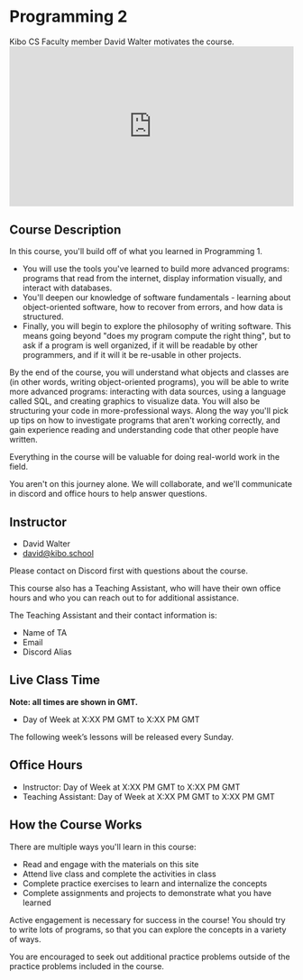 # Programming 2

<aside>
Kibo CS Faculty member David Walter motivates the course.
</aside>

<div style="position: relative; padding-bottom: 56.25%; height: 0;"><iframe src="https://www.youtube.com/embed/g1SV-Lhgix0?rel=0" title="YouTube video player" frameborder="0" allow="accelerometer; autoplay; clipboard-write; encrypted-media; gyroscope; picture-in-picture" allowfullscreen style="position: absolute; top: 0; left: 0; width: 100%; height: 100%;"></iframe></div>

## Course Description

In this course, you'll build off of what you learned in Programming 1.

- You will use the tools you've learned to build more advanced programs:
programs that read from the internet, display information visually, and
interact with databases.
- You'll deepen our knowledge of software fundamentals - learning about
object-oriented software, how to recover from errors, and how data
is structured.
- Finally, you will begin to explore the philosophy of writing software.
This means going beyond "does my program compute the right thing",
but to ask if a program is well organized, if it will be readable by
other programmers, and if it will it be re-usable in other projects.

By the end of the course, you will understand what objects and classes are
(in other words, writing object-oriented programs),
you will be able to write more advanced programs:
interacting with data sources, using a language called SQL,
and creating graphics to visualize data. You will
also be structuring your code in more-professional ways.
Along the way you'll pick up tips on how to investigate programs that aren't working correctly, and gain experience reading and understanding code that other people have written.

Everything in the course will be valuable for doing real-world work in the field.

You aren't on this journey alone. We will collaborate, and we'll communicate in discord and office hours to help answer questions.

## Instructor

- David Walter
- [david@kibo.school](mailto:david@kibo.school)

Please contact on Discord first with questions about the course.

This course also has a Teaching Assistant, who will have their own office hours and who you can reach out to for additional assistance.  

The Teaching Assistant and their contact information is:

- Name of TA
- Email
- Discord Alias

## Live Class Time
<!-- UPDATE EACH TERM -->
**Note: all times are shown in GMT.**

- Day of Week at X:XX PM GMT to X:XX PM GMT

The following week’s lessons will be released every Sunday.

## Office Hours
<!-- UPDATE EACH TERM -->
- Instructor: Day of Week at X:XX PM GMT to X:XX PM GMT
- Teaching Assistant: Day of Week at X:XX PM GMT to X:XX PM GMT

## How the Course Works

There are multiple ways you'll learn in this course:

- Read and engage with the materials on this site
- Attend live class and complete the activities in class
- Complete practice exercises to learn and internalize the concepts
- Complete assignments and projects to demonstrate what you have learned

Active engagement is necessary for success in the course! You should try to
write lots of programs, so that you can explore the concepts in a variety of
ways.

You are encouraged to seek out additional practice problems outside of the
practice problems included in the course.
